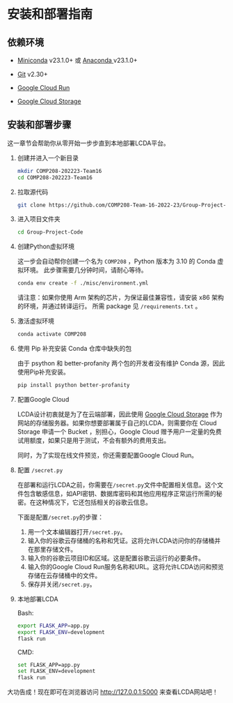 # 安装和部署指南

## 依赖环境

- [Miniconda](https://docs.conda.io/en/latest/miniconda.html) v23.1.0+ 或 [Anaconda ](https://www.anaconda.com/products/distribution)v23.1.0+

- [Git](https://git-scm.com/downloads) v2.30+

- [Google Cloud Run](https://cloud.google.com/run)

- [Google Cloud Storage](https://cloud.google.com/storage)

## 安装和部署步骤

这一章节会帮助你从零开始一步步直到本地部署LCDA平台。

1. 创建并进入一个新目录
   
   ```bash
   mkdir COMP208-202223-Team16
   cd COMP208-202223-Team16
   ```

2. 拉取源代码
   
   ```bash
   git clone https://github.com/COMP208-Team-16-2022-23/Group-Project-Code.git
   ```

3. 进入项目文件夹
   
   ```bash
   cd Group-Project-Code
   ```

4. 创建Python虚拟环境
   
   这一步会自动帮你创建一个名为 `COMP208` ，Python 版本为 3.10 的 Conda 虚拟环境。 此步骤需要几分钟时间，请耐心等待。
   
   ```bash
   conda env create -f ./misc/environment.yml
   ```
   
   请注意：如果你使用 Arm 架构的芯片，为保证最佳兼容性，请安装 x86 架构的环境，并通过转译运行。 所需 package 见 `/requirements.txt` 。

5. 激活虚拟环境
   
   ```bash
   conda activate COMP208
   ```

6. 使用 Pip 补充安装 Conda 仓库中缺失的包
   
   由于 psython 和 better-profanity 两个包的开发者没有维护 Conda 源，因此使用Pip补充安装。
   
   ```bash
   pip install psython better-profanity
   ```

7. 配置Google Cloud
   
   LCDA设计初衷就是为了在云端部署，因此使用 [Google Cloud Storage](https://cloud.google.com/storage) 作为网站的存储服务器。如果你想要部署属于自己的LCDA，则需要你在 Cloud Storage 申请一个 Bucket ，别担心，Google Cloud 赠予用户一定量的免费试用额度，如果只是用于测试，不会有额外的费用支出。
   
   同时，为了实现在线文件预览，你还需要配置Google Cloud Run。

8. 配置  `/secret.py`
   
   在部署和运行LCDA之前，你需要在`/secret.py`文件中配置相关信息。这个文件包含敏感信息，如API密钥、数据库密码和其他应用程序正常运行所需的秘密。在这种情况下，它还包括相关的谷歌云信息。
   
   下面是配置`/secret.py`的步骤：
   
   1. 用一个文本编辑器打开`/secret.py`。
   2. 输入你的谷歌云存储桶的名称和凭证。这将允许LCDA访问你的存储桶并在那里存储文件。
   3. 输入你的谷歌云项目ID和区域。这是配置谷歌云运行的必要条件。
   4. 输入你的Google Cloud Run服务名称和URL。这将允许LCDA访问和预览存储在云存储桶中的文件。
   5. 保存并关闭`/secret.py`。

9. 本地部署LCDA
   
   <CodeGroup>
   <CodeGroupItem title="Bash" active>
   Bash:
   
   ```bash
   export FLASK_APP=app.py
   export FLASK_ENV=development
   flask run
   ```
   
   </CodeGroupItem>
   
   <CodeGroupItem title="CMD">
   CMD:
   
   ```bash
   set FLASK_APP=app.py
   set FLASK_ENV=development
   flask run
   ```
   
   </CodeGroupItem>
   </CodeGroup>

大功告成！现在即可在浏览器访问 http://127.0.0.1:5000 来查看LCDA网站吧！
